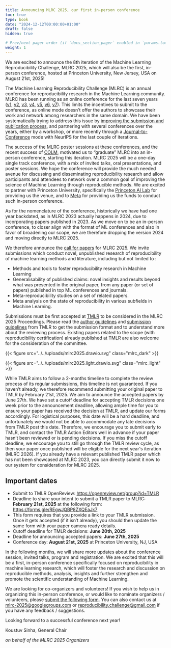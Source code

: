 ```yaml
---
title: Announcing MLRC 2025, our first in-person conference
toc: true
type: book
date: "2024-12-12T00:00:00+01:00"
draft: false
hidden: true

# Prev/next pager order (if `docs_section_pager` enabled in `params.toml`)
weight: 1
---
```


We are excited to announce the 8th iteration of the Machine Learning
Reproducibility Challenge, MLRC 2025, which will also be the first, in-person
conference, hosted at Princeton University, New Jersey, USA on August 21st,
2025!

The Machine Learning Reproducibility Challenge (MLRC) is an annual conference
for reproducibility research in the Machine Learning community. MLRC has been
running as an online conference for the last seven years
([v1](https://www.cs.mcgill.ca/~jpineau/ICLR2018-ReproducibilityChallenge.html),
[v2](https://www.cs.mcgill.ca/~jpineau/ICLR2019-ReproducibilityChallenge.html),
[v3](https://reproducibility-challenge.github.io/neurips2019/),
[v4](https://reproducibility-challenge.github.io/neurips2019/),
[v5](https://paperswithcode.com/rc2021),
[v6](https://paperswithcode.com/rc2022), [v7](/proceedings/mlrc2023/)). This
limits the incentives to submit to the conference, as online mode doesn’t offer
the authors to showcase their work and network among researchers in the same
domain. We have been systematically trying to address this issue by
[improving the submission and publication process](/blog/announcing_mlrc2023/),
and partnering with several conferences over the years, either by a workshop, or
more recently through a
[Journal-to-Conference](https://blog.neurips.cc/2022/08/15/journal-showcase/)
mode with NeurIPS for the last couple of iterations.

The success of the MLRC poster sessions at these conferences, and the recent
success of [COLM](https://colmweb.org/index.html), motivated us to “graduate”
MLRC into an in-person conference, starting this iteration. MLRC 2025 will be a
one-day single track conference, with a mix of invited talks, oral
presentations, and poster sessions. We hope the conference will provide the much
needed avenue for discussing and disseminating reproducibility research and
allow participants and attendees to network over a common goal of improving the
science of Machine Learning through reproducible methods. We are excited to
partner with Princeton University, specifically the
[Princeton AI Lab](https://ai.princeton.edu/ai-lab) for providing us the venue,
and to [Meta](https://ai.meta.com/research/) for providing us the funds to
conduct such in-person conference.

As for the nomenclature of the conference, historically we have had one year
backdated, as in MLRC 2023 actually happens in 2024, due to incorporating papers
published in 2023. As we move on to be an in-person conference, to closer align
with the format of ML conferences and also in favor of broadening our scope, we
are therefore dropping the version 2024 and moving directly to MLRC 2025.

We therefore announce the [call for papers](/call_for_papers/) for MLRC 2025. We
invite submissions which conduct novel, unpublished research of reproducibility
of machine learning methods and literature, including but not limited to :

- Methods and tools to foster reproducibility research in Machine Learning
- Generalisability of published claims: novel insights and results beyond what
  was presented in the original paper, from any paper (or set of papers)
  published in top ML conferences and journals.
- Meta-reproducibility studies on a set of related papers.
- Meta analysis on the state of reproducibility in various subfields in Machine
  Learning.

Submissions must be first accepted at [TMLR](https://jmlr.org/tmlr/) to be
considered in the MLRC 2025 Proceedings. Please read the
[author guidelines](https://jmlr.org/tmlr/author-guide.html) and
[submission guidelines](https://jmlr.org/tmlr/editorial-policies.html) from TMLR
to get the submission format and to understand more about the reviewing process.
Existing papers related to the scope (with reproducibility certification)
already published at TMLR are also welcome for the consideration of the
committee.

{{< figure src="../../uploads/mlrc2025.drawio.svg" class="mlrc_dark" >}}

{{< figure src="../../uploads/mlrc2025.light.drawio.svg" class="mlrc_light" >}}

While TMLR aims to follow a 2-months timeline to complete the review process of
its regular submissions, this timeline is not guaranteed. If you haven’t
already, we therefore recommend submitting your original paper to TMLR by
February 21st, 2025. We aim to announce the accepted papers by June 27th. We
have set a cutoff deadline for accepting TMLR decisions one week prior to the
announcement deadline, allowing ample time for you to ensure your paper has
received the decision at TMLR, and update our forms accordingly. For logistical
purposes, this date will be a hard deadline, and unfortunately we would not be
able to accommodate any late decisions from TMLR post this date. Therefore, we
encourage you to submit early to TMLR, and contact the TMLR Action Editors well
in advance if your paper hasn’t been reviewed or is pending decisions. If you
miss the cutoff deadline, we encourage you to still go through the TMLR review
cycle, as then your paper once published will be eligible for the next year's
iteration (MLRC 2026). If you already have a relevant published TMLR paper which
has not been showcased at MLRC 2023, you can directly submit it now to our
system for consideration for MLRC 2025.

## Important dates

- Submit to TMLR OpenReview: https://openreview.net/group?id=TMLR
- Deadline to share your intent to submit a TMLR paper to MLRC: **February 21st,
  2025** at the following form: https://forms.gle/REgwJQBP8ZXQEaJk7
- This form requires that you provide a link to your TMLR submission. Once it
  gets accepted (if it isn’t already), you should then update the same form with
  your paper camera ready details.
- Cutoff deadline for TMLR decisions: **June 20th, 2025**
- Deadline for announcing accepted papers: **June 27th, 2025**
- Conference day: **August 21st, 2025** at Princeton University, NJ, USA

In the following months, we will share more updates about the conference
session, invited talks, program and registration. We are excited that this will
be a first, in-person conference specifically focused on reproducibility in
machine learning research, which will foster the research and discussion on
reproducible methods, analysis, insights and further strengthen and promote the
scientific understanding of Machine Learning.

We are looking for co-organizers and volunteers! If you wish to help us in
organizing this in-person conference, or would like to nominate organizers /
volunteers, please
[submit the following form](https://forms.gle/w8MtswWEbBWQVZbEA). You can also
contact us at [mlrc-2025@googlegroups.com](mailto:mlrc-2025@googlegroups.com) or
reproducibility.challenge@gmail.com if you have any feedback / suggestions.

Looking forward to a successful conference next year!

Koustuv Sinha, General Chair

_on behalf of the MLRC 2025 Organizers_
